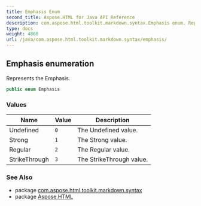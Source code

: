 ```yaml
---
title: Emphasis Enum
second_title: Aspose.HTML for Java API Reference
description: com.aspose.html.toolkit.markdown.syntax.Emphasis enum. Represents the Emphasis
type: docs
weight: 4860
url: /java/com.aspose.html.toolkit.markdown.syntax/emphasis/
---
```

## Emphasis enumeration

Represents the Emphasis.

```java
public enum Emphasis
```

### Values

| Name | Value | Description |
| --- | --- | --- |
| Undefined | `0` | The Undefined value. |
| Strong | `1` | The Strong value. |
| Regular | `2` | The Regular value. |
| StrikeThrough | `3` | The StrikeThrough value. |

### See Also

* package [com.aspose.html.toolkit.markdown.syntax](../../com.aspose.html.toolkit.markdown.syntax/)
* package [Aspose.HTML](../../)

